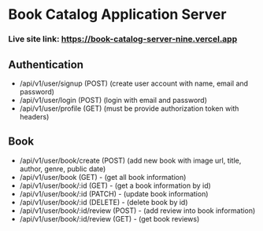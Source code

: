# Book Catalog Application Server

### Live site link: https://book-catalog-server-nine.vercel.app

## Authentication

- /api/v1/user/signup (POST) (create user account with name, email and password)
- /api/v1/user/login (POST) (login with email and password)
- /api/v1/user/profile (GET) (must be provide authorization token with headers)

## Book

- /api/v1/user/book/create (POST) (add new book with image url, title, author, genre, public date)
- /api/v1/user/book (GET) - (get all book information)
- /api/v1/user/book/:id (GET) - (get a book information by id)
- /api/v1/user/book/:id (PATCH) - (update book information)
- /api/v1/user/book/:id (DELETE) - (delete book by id)
- /api/v1/user/book/:id/review (POST) - (add review into book information)
- /api/v1/user/book/:id/review (GET) - (get book reviews)
